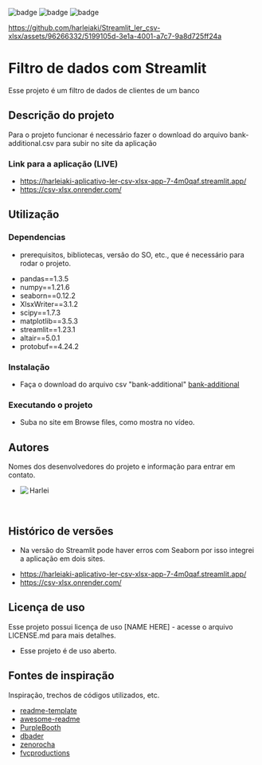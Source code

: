 ![badge](https://img.shields.io/badge/Made%20for-VSCode-1f425f.svg)
![badge](https://img.shields.io/badge/Python-3776AB?style=for-the-badge&logo=python&logoColor=white)
![badge](https://img.shields.io/badge/Microsoft_Excel-217346?style=for-the-badge&logo=microsoft-excel&logoColor=white)

https://github.com/harleiaki/Streamlit_ler_csv-xlsx/assets/96266332/5199105d-3e1a-4001-a7c7-9a8d725ff24a


# Filtro de dados com Streamlit

Esse projeto é um filtro de dados de clientes de um banco

## Descrição do projeto

Para o projeto funcionar é necessário fazer o download do arquivo bank-additional.csv para subir no site da aplicação

### Link para a aplicação (LIVE)
- https://harleiaki-aplicativo-ler-csv-xlsx-app-7-4m0qaf.streamlit.app/
- https://csv-xlsx.onrender.com/


## Utilização 

### Dependencias

* prerequisitos, bibliotecas, versão do SO, etc., que é necessário para rodar o projeto.
- pandas==1.3.5
- numpy==1.21.6
- seaborn==0.12.2
- XlsxWriter==3.1.2
- scipy==1.7.3
- matplotlib==3.5.3
- streamlit==1.23.1
- altair==5.0.1
- protobuf==4.24.2

### Instalação

* Faça o download do arquivo csv "bank-additional"
[bank-additional](https://github.com/harleiaki/Streamlit_ler_csv-xlsx/blob/main/bank-additional.csv)

### Executando o projeto

* Suba no site em Browse files, como mostra no vídeo.

## Autores

Nomes dos desenvolvedores do projeto e informação para entrar em contato.

- Harlei
<a href="https://www.linkedin.com/in/harlei-akira" target="_blank"><img align="left" src="https://img.shields.io/badge/LinkedIn-%230077B5?style=for-the-badge&logo=linkedin&logoColor=white" target="_blank"></a> 
<br/>

## Histórico de versões

* Na versão do Streamlit pode haver erros com Seaborn por isso integrei a aplicação em dois sites.
- https://harleiaki-aplicativo-ler-csv-xlsx-app-7-4m0qaf.streamlit.app/
- https://csv-xlsx.onrender.com/

## Licença de uso

Esse projeto possui licença de uso [NAME HERE] - acesse o arquivo LICENSE.md para mais detalhes.
- Esse projeto é de uso aberto.

## Fontes de inspiração

Inspiração, trechos de códigos utilizados, etc.
* [readme-template](https://gist.github.com/DomPizzie/7a5ff55ffa9081f2de27c315f5018afc)
* [awesome-readme](https://github.com/matiassingers/awesome-readme)
* [PurpleBooth](https://gist.github.com/PurpleBooth/109311bb0361f32d87a2)
* [dbader](https://github.com/dbader/readme-template)
* [zenorocha](https://gist.github.com/zenorocha/4526327)
* [fvcproductions](https://gist.github.com/fvcproductions/1bfc2d4aecb01a834b46)
